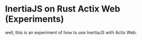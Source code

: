 # InertiaJS on Rust Actix Web (Experiments)

well, this is an experiment of how to use InertiaJS with Actix Web.

